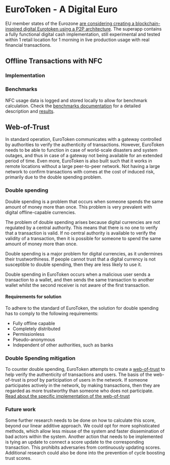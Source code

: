 # EuroToken - A Digital Euro

EU member states of the Eurozone [are considering creating a blockchain-inspired digital Eurotoken using a P2P architecture](https://haldus.eestipank.ee/sites/default/files/2021-07/Work%20stream%203%20-%20A%20New%20Solution%20-%20Blockchain%20and%20eID_1.pdf).
The superapp contains a fully functional digital cash implementation, still experimental and tested within 1 retail location for 1 morning in live production usage with real financial transactions.

## Offline Transactions with NFC

### Implementation

### Benchmarks

NFC usage data is logged and stored locally to allow for benchmark calculation.
Check the [benchmarks documentation](docs/benchmarks.md) for a detailed description and [results](docs/benchmarks.md##Results).

## Web-of-Trust

In standard operation, EuroToken communicates with a gateway controlled by authorities to verify the authenticity of transactions.
However, EuroToken needs to be able to function in case of world-scale disasters and system outages, and thus in case of a gateway not being available for an extended period of time.
Even more, EuroToken is also built such that it works in remote locations without a large peer-to-peer network.
Not having a large network to confirm transactions with comes at the cost of induced risk, primarily due to the double spending problem.

### Double spending

Double spending is a problem that occurs when someone spends the same amount of money more than once.
This problem is very prevalent with digital offline-capable currencies.

The problem of double spending arises because digital currencies are not regulated by a central authority.
This means that there is no one to verify that a transaction is valid.
If no central authority is available to verify the validity of a transaction, then it is possible for someone to spend the same amount of money more than once.

Double spending is a major problem for digital currencies, as it undermines their trustworthiness.
If people cannot trust that a digital currency is not susceptible to double spending, then they are less likely to use it.

Double spending in EuroToken occurs when a malicious user sends a transaction to a wallet, and then sends the same transaction to another wallet whilst the second receiver is not aware of the first transaction.

#### Requirements for solution

To adhere to the standard of EuroToken, the solution for double spending has to comply to the following requirements:

- Fully offline capable
- Completely distributed
- Permissionless
- Pseudo-anonymous
- Independent of other authorities, such as banks

### Double Spending mitigation

To counter double spending, EuroToken attempts to create a [web-of-trust](https://en.wikipedia.org/wiki/Web_of_trust) to help verify the authenticity of transactions and users.
The basis of the web-of-trust is proof by participation of users in the network.
If someone participates actively in the network, by making transactions, then they are regarded as more trustworthy than someone who does not participate.
[Read about the specific implementation of the web-of-trust](web-of-trust.md)

### Future work

Some further research needs to be done on how to calculate this score, beyond our linear additive approach.
We could opt for more sophisticated methods, which allow less misuse of the system and faster dissemination of bad actors within the system.
Another action that needs to be implemented is tying an update to connect a score update to the corresponding transaction.
This prohibits adversaries from continuously updating scores.
Additional research could also be done into the prevention of cycle boosting trust scores.
